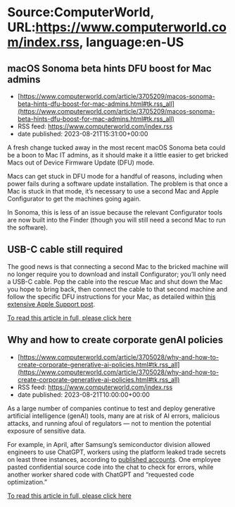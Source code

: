 # Source:ComputerWorld, URL:https://www.computerworld.com/index.rss, language:en-US

## macOS Sonoma beta hints DFU boost for Mac admins
 - [https://www.computerworld.com/article/3705209/macos-sonoma-beta-hints-dfu-boost-for-mac-admins.html#tk.rss_all](https://www.computerworld.com/article/3705209/macos-sonoma-beta-hints-dfu-boost-for-mac-admins.html#tk.rss_all)
 - RSS feed: https://www.computerworld.com/index.rss
 - date published: 2023-08-21T15:31:00+00:00

<article>
	<section class="page">
<p>A fresh change tucked away in the most recent macOS Sonoma beta could be a boon to Mac IT admins, as it should make it a little easier to get bricked Macs out of Device Firmware Update (DFU) mode.</p><p>Macs can get stuck in DFU mode for a handful of reasons, including when power fails during a software update installation. The problem is that once a Mac is stuck in that mode, it’s necessary to use a second Mac and Apple Configurator to get the machines going again.</p><p>In Sonoma, this is less of an issue because the relevant Configurator tools are now built into the Finder (though you will still need a second Mac to run the software).</p><h2>USB-C cable still required</h2>
<p>The good news is that connecting a second Mac to the bricked machine will no longer require you to download and install Configurator; you’ll only need a USB-C cable. Pop the cable into the rescue Mac and shut down the Mac you hope to bring back, then connect the cable to that second machine and follow the specific DFU instructions for your Mac, as detailed within <a href="https://support.apple.com/en-gb/guide/apple-configurator-mac/apdd5f3c75ad/mac" rel="nofollow noopener" target="_blank">this extensive Apple Support post</a>.</p><p class="jumpTag"><a href="https://www.computerworld.com/article/3705209/macos-sonoma-beta-hints-dfu-boost-for-mac-admins.html#jump">To read this article in full, please click here</a></p></section></article>

## Why and how to create corporate genAI policies
 - [https://www.computerworld.com/article/3705028/why-and-how-to-create-corporate-generative-ai-policies.html#tk.rss_all](https://www.computerworld.com/article/3705028/why-and-how-to-create-corporate-generative-ai-policies.html#tk.rss_all)
 - RSS feed: https://www.computerworld.com/index.rss
 - date published: 2023-08-21T10:00:00+00:00

<article>
	<section class="page">
<p>As a large number of companies continue to test and deploy generative artificial intelligence (genAI) tools, many are at risk of AI errors, malicious attacks, and running afoul of regulators — not to mention the potential exposure of sensitive data.</p><p>For example, in April, after Samsung’s semiconductor division allowed engineers to use ChatGPT, workers using the platform leaked trade secrets on least three instances, according to <a href="https://mashable.com/article/samsung-chatgpt-leak-details" rel="nofollow noopener" target="_blank">published accounts</a>. One employee pasted confidential source code into the chat to check for errors, while another worker shared code with ChatGPT and “requested code optimization.”</p><p class="jumpTag"><a href="https://www.computerworld.com/article/3705028/why-and-how-to-create-corporate-generative-ai-policies.html#jump">To read this article in full, please click here</a></p></section></article>

